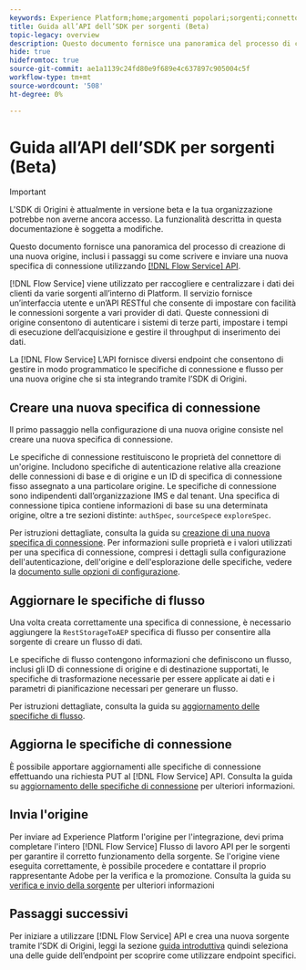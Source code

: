 ```yaml
---
keywords: Experience Platform;home;argomenti popolari;sorgenti;connettori;connettori sorgente;origini sdk;sdk;SDK
title: Guida all’API dell’SDK per sorgenti (Beta)
topic-legacy: overview
description: Questo documento fornisce una panoramica del processo di creazione di una nuova origine, inclusi i passaggi su come recuperare, scrivere e inviare una nuova specifica di connessione utilizzando l’API Servizio di flusso.
hide: true
hidefromtoc: true
source-git-commit: ae1a1139c24fd80e9f689e4c637897c905004c5f
workflow-type: tm+mt
source-wordcount: '508'
ht-degree: 0%

---
```


# Guida all’API dell’SDK per sorgenti (Beta)

>[!IMPORTANT]
>
>L&#39;SDK di Origini è attualmente in versione beta e la tua organizzazione potrebbe non averne ancora accesso. La funzionalità descritta in questa documentazione è soggetta a modifiche.

Questo documento fornisce una panoramica del processo di creazione di una nuova origine, inclusi i passaggi su come scrivere e inviare una nuova specifica di connessione utilizzando [[!DNL Flow Service] API](https://www.adobe.io/experience-platform-apis/references/flow-service/).

[!DNL Flow Service] viene utilizzato per raccogliere e centralizzare i dati dei clienti da varie sorgenti all’interno di Platform. Il servizio fornisce un’interfaccia utente e un’API RESTful che consente di impostare con facilità le connessioni sorgente a vari provider di dati. Queste connessioni di origine consentono di autenticare i sistemi di terze parti, impostare i tempi di esecuzione dell’acquisizione e gestire il throughput di inserimento dei dati.

La [!DNL Flow Service] L’API fornisce diversi endpoint che consentono di gestire in modo programmatico le specifiche di connessione e flusso per una nuova origine che si sta integrando tramite l’SDK di Origini.

## Creare una nuova specifica di connessione

Il primo passaggio nella configurazione di una nuova origine consiste nel creare una nuova specifica di connessione.

Le specifiche di connessione restituiscono le proprietà del connettore di un&#39;origine. Includono specifiche di autenticazione relative alla creazione delle connessioni di base e di origine e un ID di specifica di connessione fisso assegnato a una particolare origine. Le specifiche di connessione sono indipendenti dall’organizzazione IMS e dal tenant. Una specifica di connessione tipica contiene informazioni di base su una determinata origine, oltre a tre sezioni distinte: `authSpec`, `sourceSpec`e `exploreSpec`.

Per istruzioni dettagliate, consulta la guida su [creazione di una nuova specifica di connessione](./create.md). Per informazioni sulle proprietà e i valori utilizzati per una specifica di connessione, compresi i dettagli sulla configurazione dell&#39;autenticazione, dell&#39;origine e dell&#39;esplorazione delle specifiche, vedere la [documento sulle opzioni di configurazione](../config/config.md).

## Aggiornare le specifiche di flusso

Una volta creata correttamente una specifica di connessione, è necessario aggiungere la `RestStorageToAEP` specifica di flusso per consentire alla sorgente di creare un flusso di dati.

Le specifiche di flusso contengono informazioni che definiscono un flusso, inclusi gli ID di connessione di origine e di destinazione supportati, le specifiche di trasformazione necessarie per essere applicate ai dati e i parametri di pianificazione necessari per generare un flusso.

Per istruzioni dettagliate, consulta la guida su [aggiornamento delle specifiche di flusso](./update-flow-specs.md).

## Aggiorna le specifiche di connessione

È possibile apportare aggiornamenti alle specifiche di connessione effettuando una richiesta PUT al [!DNL Flow Service] API. Consulta la guida su [aggiornamento delle specifiche di connessione](./update-connection-specs.md) per ulteriori informazioni.

## Invia l&#39;origine

Per inviare ad Experience Platform l&#39;origine per l&#39;integrazione, devi prima completare l&#39;intero [!DNL Flow Service] Flusso di lavoro API per le sorgenti per garantire il corretto funzionamento della sorgente. Se l&#39;origine viene eseguita correttamente, è possibile procedere e contattare il proprio rappresentante Adobe per la verifica e la promozione. Consulta la guida su [verifica e invio della sorgente](./submit.md) per ulteriori informazioni

## Passaggi successivi

Per iniziare a utilizzare [!DNL Flow Service] API e crea una nuova sorgente tramite l’SDK di Origini, leggi la sezione [guida introduttiva](./getting-started.md) quindi seleziona una delle guide dell’endpoint per scoprire come utilizzare endpoint specifici.
